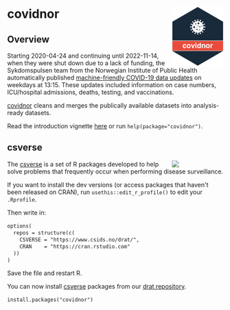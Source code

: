 # covidnor <a href="https://www.csids.no/covidnor/"><img src="man/figures/logo.png" align="right" width="120" /></a>

## Overview 

Starting 2020-04-24 and continuing until 2022-11-14, when they were shut down due to a lack of funding, the Sykdomspulsen team from the Norwegian Institute of Public Health automatically published [machine-friendly COVID-19 data updates](http://github.com/folkehelseinstituttet/surveillance_data) on weekdays at 13:15. These updates included information on case numbers, ICU/hospital admissions, deaths, testing, and vaccinations. 

[covidnor](https://www.csids.no/covidnor/) cleans and merges the publically available datasets into analysis-ready datasets.

Read the introduction vignette [here](http://docs.sykdomspulsen.no/covidnor/articles/covidnor.html) or run `help(package="covidnor")`.

## csverse

<a href="https://www.csids.no/packages.html"><img src="https://www.csids.no/packages/csverse.png" align="right" width="120" /></a>

The [csverse](https://www.csids.no/packages.html) is a set of R packages developed to help solve problems that frequently occur when performing disease surveillance.

If you want to install the dev versions (or access packages that haven't been released on CRAN), run `usethis::edit_r_profile()` to edit your `.Rprofile`. 

Then write in:

```
options(
  repos = structure(c(
    CSVERSE = "https://www.csids.no/drat/",
    CRAN    = "https://cran.rstudio.com"
  ))
)
```

Save the file and restart R.

You can now install [csverse](https://www.csids.no/packages.html) packages from our [drat repository](https://www.csids.no/drat/).

```
install.packages("covidnor")
```

